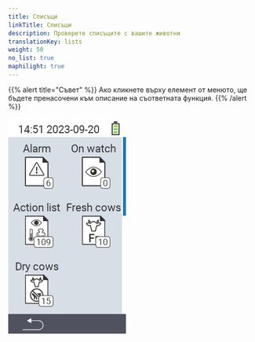 ```yaml
---
title: Списъци
linkTitle: Списъци
description: Проверете списъците с вашите животни
translationKey: lists
weight: 50
no_list: true
maphilight: true
---
```

{{% alert title="Съвет" %}}
Ако кликнете върху елемент от менюто, ще бъдете пренасочени към описание на съответната функция.
{{% /alert %}}

<img src="images/lists.png" alt="VitalControl New on farm" title="Нов на фермата" usemap="#workmap" class="maphilight" />

<map name="workmap">
  <area shape="rect" coords="3,40,116,160" alt="Списък с аларми" title="Разгледайте вашия списък с аларми&#10;Клик с мишка: отворете документацията" href="/bg/docs/lists/alarm/">
  <area shape="rect" coords="3,160,116,280" alt="Списък с действия" title="Разгледайте вашия списък с действия.&#10;Клик с мишка: отворете документацията" href="/bg/docs/lists/actions/">
  <area shape="rect" coords="3,280,116,399" alt="Списък със сухи крави" title="Разгледайте вашия списък със сухи крави&#10;Клик с мишка: отворете документацията" href="/bg/docs/lists/dry-cows/">

  <area shape="rect" coords="116,40,230,160" alt="Списък за наблюдение" title="Разгледайте вашия списък за наблюдение&#10;Клик с мишка: отворете документацията" href="/bg/docs/lists/on-watch/">
  <area shape="rect" coords="116,160,230,280" alt="Свежи крави" title="Разгледайте вашия списък със свежи крави&#10;Клик с мишка: отворете документацията" href="/bg/docs/lists/fresh-cows/">

  <area shape="rect" coords="2,401,115,438" alt="Назад" title="Върнете се едно ниво назад" href="/bg/docs/menu/mainmenu/">
</map>

